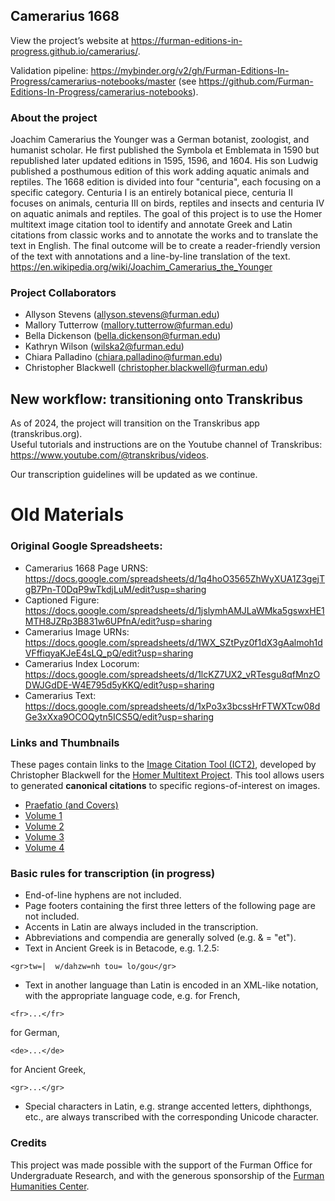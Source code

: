 ## Camerarius 1668

View the project’s website at <https://furman-editions-in-progress.github.io/camerarius/>.

Validation pipeline: https://mybinder.org/v2/gh/Furman-Editions-In-Progress/camerarius-notebooks/master (see https://github.com/Furman-Editions-In-Progress/camerarius-notebooks).

### About the project

Joachim Camerarius the Younger was a German botanist, zoologist, and humanist scholar. He first published the Symbola et Emblemata in 1590 but republished later updated editions in 1595, 1596, and 1604. His son Ludwig published a posthumous edition of this work adding aquatic animals and reptiles. The 1668 edition is divided into four "centuria", each focusing on a specific category. Centuria I is an entirely botanical piece, centuria II focuses on animals, centuria III on birds, reptiles and insects and centuria IV on aquatic animals and reptiles. The goal of this project is to use the Homer multitext image citation tool to identify and annotate Greek and Latin citations from classic works and to annotate the works and to translate the text in English. The final outcome will be to create a reader-friendly version of the text with annotations and a line-by-line translation of the text.
https://en.wikipedia.org/wiki/Joachim_Camerarius_the_Younger

### Project Collaborators

- Allyson Stevens (allyson.stevens@furman.edu)
- Mallory Tutterrow (mallory.tutterrow@furman.edu)
- Bella Dickenson (bella.dickenson@furman.edu)
- Kathryn Wilson (wilska2@furman.edu) 
- Chiara Palladino (chiara.palladino@furman.edu)
- Christopher Blackwell (christopher.blackwell@furman.edu)

## New workflow: transitioning onto Transkribus 
As of 2024, the project will transition on the Transkribus app (transkribus.org).  
Useful tutorials and instructions are on the Youtube channel of Transkribus: https://www.youtube.com/@transkribus/videos.   

Our transcription guidelines will be updated as we continue. 


# Old Materials 

### Original Google Spreadsheets: 

* Camerarius 1668 Page URNS: https://docs.google.com/spreadsheets/d/1q4hoO3565ZhWyXUA1Z3gejTgB7Pn-T0DqP9wTkdjLuM/edit?usp=sharing
* Captioned Figure: https://docs.google.com/spreadsheets/d/1jslymhAMJLaWMka5gswxHE1MTH8JZRp3B831w6UPfnA/edit?usp=sharing
* Camerarius Image URNs: https://docs.google.com/spreadsheets/d/1WX_SZtPyz0f1dX3gAalmoh1dVFffiqyaKJeE4sLQ_pQ/edit?usp=sharing
* Camerarius Index Locorum: https://docs.google.com/spreadsheets/d/1lcKZ7UX2_vRTesgu8qfMnzODWJGdDE-W4E795d5yKKQ/edit?usp=sharing
* Camerarius Text: https://docs.google.com/spreadsheets/d/1xPo3x3bcssHrFTWXTcw08dGe3xXxa9OCOQytn5ICS5Q/edit?usp=sharing

### Links and Thumbnails

These pages contain links to the [Image Citation Tool (ICT2)](http://www.homermultitext.org/ict2/index.html?urn=urn:cite2:fufolio:camerarius1668.2020a:01_00002), developed by Christopher Blackwell for the [Homer Multitext Project](www.homermultitext.org). This tool allows users to generated **canonical citations** to specific regions-of-interest on images.

- [Praefatio (and Covers)](praef_thumbs.md)
- [Volume 1](vol1_thumbs.md)
- [Volume 2](vol2_thumbs.md)
- [Volume 3](vol3_thumbs.md)
- [Volume 4](vol4_thumbs.md)

### Basic rules for transcription (in progress)

* End-of-line hyphens are not included.
* Page footers containing the first three letters of the following page are not included.
* Accents in Latin are always included in the transcription.
* Abbreviations and compendia are generally solved (e.g. & = "et").
* Text in Ancient Greek is in Betacode, e.g. 1.2.5: 
~~~
<gr>tw=|  w/dahzw=nh tou= lo/gou</gr>
~~~
* Text in another language than Latin is encoded in an XML-like notation, with the appropriate language code, e.g. 
for French,
~~~
<fr>...</fr>
~~~ 
for German, 
~~~
<de>...</de>
~~~
for Ancient Greek, 
~~~
<gr>...</gr>
~~~
* Special characters in Latin, e.g. strange accented letters, diphthongs, etc., are always transcribed with the corresponding Unicode character.


### Credits

This project was made possible with the support of the Furman Office for Undergraduate Research, and with the generous sponsorship of the [Furman Humanities Center](https://www.furman.edu/humanities-center/). 

